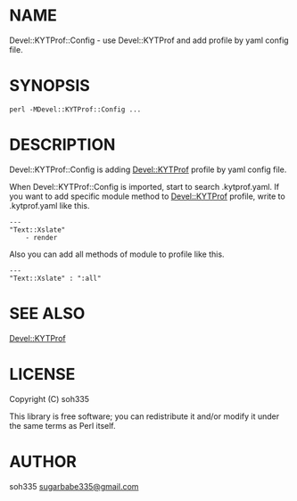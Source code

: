 # NAME

Devel::KYTProf::Config - use Devel::KYTProf and add profile by yaml config file.

# SYNOPSIS

    perl -MDevel::KYTProf::Config ...

# DESCRIPTION

Devel::KYTProf::Config is adding [Devel::KYTProf](http://search.cpan.org/perldoc?Devel::KYTProf) profile by yaml config file.

When Devel::KYTProf::Config is imported, start to search .kytprof.yaml.
If you want to add specific module method to [Devel::KYTProf](http://search.cpan.org/perldoc?Devel::KYTProf) profile, write to
.kytprof.yaml like this.

    ---
    "Text::Xslate"
        - render

Also you can add all methods of module to profile like this.

    ---
    "Text::Xslate" : ":all"

# SEE ALSO

[Devel::KYTProf](http://search.cpan.org/perldoc?Devel::KYTProf)

# LICENSE

Copyright (C) soh335

This library is free software; you can redistribute it and/or modify
it under the same terms as Perl itself.

# AUTHOR

soh335 <sugarbabe335@gmail.com>
